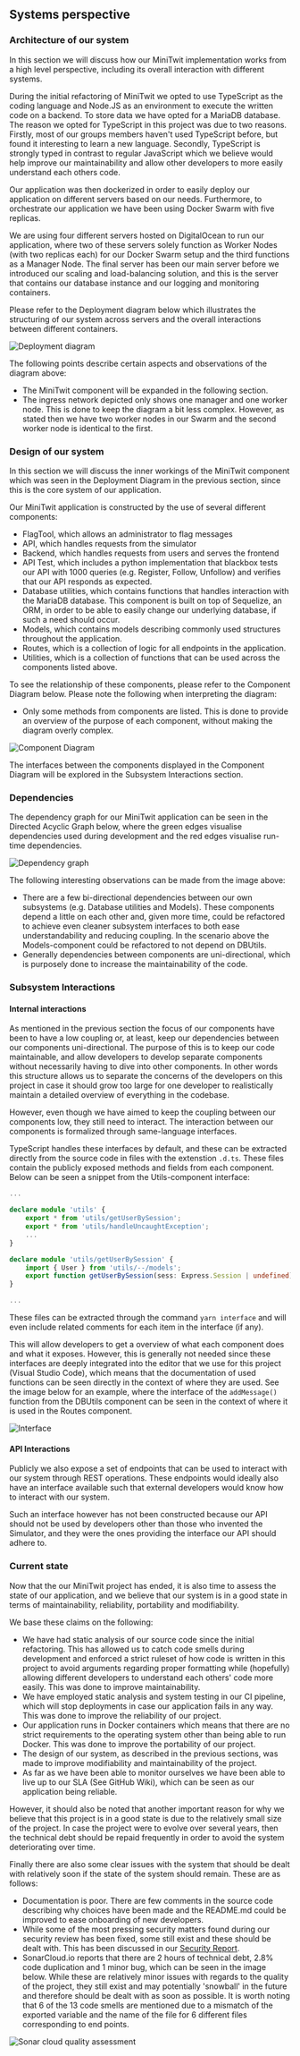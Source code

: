 ## Systems perspective

### Architecture of our system

In this section we will discuss how our MiniTwit implementation works from a high level perspective, including its overall interaction with different systems.

During the initial refactoring of MiniTwit we opted to use TypeScript as the coding language and Node.JS as an environment to execute the written code on a backend. To store data we have opted for a MariaDB database. The reason we opted for TypeScript in this project was due to two reasons. Firstly, most of our groups members haven't used TypeScript before, but found it interesting to learn a new language. Secondly, TypeScript is strongly typed in contrast to regular JavaScript which we believe would help improve our maintainability and allow other developers to more easily understand each others code.

Our application was then dockerized in order to easily deploy our application on
different servers based on our needs. Furthermore, to orchestrate our application
we have been using Docker Swarm with five replicas.

We are using four different servers hosted on DigitalOcean to run our application, where two of these servers solely function as Worker Nodes (with two replicas each) for our Docker Swarm setup and the third functions as a Manager Node. The final server has been our main server before we introduced our scaling and load-balancing solution, and this is the server that contains our database instance and our logging and monitoring containers.

Please refer to the Deployment diagram below which illustrates the structuring of our system across servers and the overall interactions between different containers.

![Deployment diagram](./images/deploy.png)

The following points describe certain aspects and observations of the diagram above:

* The MiniTwit component will be expanded in the following section.
* The ingress network depicted only shows one manager and one worker node. This is
done to keep the diagram a bit less complex. However, as stated then we have two worker nodes in our Swarm and the second worker node is identical to the first.

### Design of our system

In this section we will discuss the inner workings of the MiniTwit component which was seen in the Deployment Diagram in the previous section, since this is the core system of our application.

Our MiniTwit application is constructed by the use of several different components:

* FlagTool, which allows an administrator to flag messages
* API, which handles requests from the simulator
* Backend, which handles requests from users and serves the frontend
* API Test, which includes a python implementation that blackbox tests our API with 1000 queries (e.g. Register, Follow, Unfollow) and verifies that our API responds as expected.
* Database utilities, which contains functions that handles interaction with the MariaDB database. This component is built on top of Sequelize, an ORM, in order to be able to easily change our underlying database, if such a need should occur.
* Models, which contains models describing commonly used structures throughout the application.
* Routes, which is a collection of logic for all endpoints in the application.
* Utilities, which is a collection of functions that can be used across the components listed above.

To see the relationship of these components, please refer to the Component Diagram below. Please note the following when interpreting the diagram:

* Only some methods from components are listed. This is done to provide an overview of the purpose of each component, without making the diagram overly complex.

![Component Diagram](./images/design.png)

The interfaces between the components displayed in the Component Diagram will be explored in the Subsystem Interactions section.

### Dependencies

The dependency graph for our MiniTwit application can be seen in the Directed Acyclic Graph below, where the green edges visualise dependencies used during development and the red edges visualise run-time dependencies.

![Dependency graph](images/deps.svg)

The following interesting observations can be made from the image above:

* There are a few bi-directional dependencies between our own subsystems (e.g. Database utilities and Models). These components depend a little on each other and, given more time, could be refactored to achieve even cleaner subsystem interfaces to both ease understandability and reducing coupling. In the scenario above the Models-component could be refactored to not depend on DBUtils.
* Generally dependencies between components are uni-directional, which is purposely done to increase the maintainability of the code.

### Subsystem Interactions

#### Internal interactions

As mentioned in the previous section the focus of our components have been to have a low coupling or, at least, keep our dependencies between our components uni-directional. The purpose of this is to keep our code maintainable, and allow developers to develop separate components without necessarily having to dive into other components. In other words this structure allows us to separate the concerns of the developers on this project in case it should grow too large for one developer to realistically maintain a detailed overview of everything in the codebase.

However, even though we have aimed to keep the coupling between our components low, they still need to interact. The interaction between our components is formalized through same-language interfaces.

TypeScript handles these interfaces by default, and these can be extracted directly from the source code in files with the extenstion `.d.ts`. These files contain the publicly exposed methods and fields from each component. Below can be seen a snippet from the Utils-component interface:

```typescript
...

declare module 'utils' {
    export * from 'utils/getUserBySession';
    export * from 'utils/handleUncaughtException';
    ...
}

declare module 'utils/getUserBySession' {
    import { User } from 'utils/--/models';
    export function getUserBySession(sess: Express.Session | undefined): User | undefined;
}

...
```

These files can be extracted through the command `yarn interface` and will even include related comments for each item in the interface (if any).

This will allow developers to get a overview of what each component does and what it exposes. However, this is generally not needed since these interfaces are deeply integrated into the editor that we use for this project (Visual Studio Code), which means that the documentation of used functions can be seen directly in the context of where they are used. See the image below for an example, where the interface of the `addMessage()` function from the DBUtils component can be seen in the context of where it is used in the Routes component.

![Interface](./images/interface.png)

#### API Interactions

Publicly we also expose a set of endpoints that can be used to interact with our system through REST operations. These endpoints would ideally also have an interface available such that external developers would know how to interact with our system.

Such an interface however has not been constructed because our API should not be used by developers other than those who invented the Simulator, and they were the ones providing the interface our API should adhere to.

### Current state

Now that the our MiniTwit project has ended, it is also time to assess the state of our application, and we believe that our system is in a good state in terms of maintainability, reliability, portability and modifiability.

We base these claims on the following:

* We have had static analysis of our source code since the initial refactoring. This has allowed us to catch code smells during development and enforced a strict ruleset of how code is written in this project to avoid arguments regarding proper formatting while (hopefully) allowing different developers to understand each others' code more easily. This was done to improve maintainability.
* We have employed static analysis and system testing in our CI pipeline, which will stop deployments in case our application fails in any way. This was done to improve the reliability of our project.
* Our application runs in Docker containers which means that there are no strict requirements to the operating system other than being able to run Docker. This was done to improve the portability of our project.
* The design of our system, as described in the previous sections, was made to improve modifiability and maintainability of the project.
* As far as we have been able to monitor ourselves we have been able to live up to our SLA (See GitHub Wiki), which can be seen as our application being reliable.

However, it should also be noted that another important reason for why we believe that this project is in a good state is due to the relatively small size of the project. In case the project were to evolve over several years, then the technical debt should be repaid frequently in order to avoid the system deteriorating over time.

Finally there are also some clear issues with the system that should be dealt with relatively soon if the state of the system should remain. These are as follows:

* Documentation is poor. There are few comments in the source code describing why choices have been made and the README.md could be improved to ease onboarding of new developers.
* While some of the most pressing security matters found during our security review has been fixed, some still exist and these should be dealt with. This has been discussed in our [Security Report](../DevOps___Security.pdf).
* SonarCloud.io reports that there are 2 hours of technical debt, 2.8% code duplication and 1 minor bug, which can be seen in the image below. While these are relatively minor issues with regards to the quality of the project, they still exist and may potentially 'snowball' in the future and therefore should be dealt with as soon as possible. It is worth noting that 6 of the 13 code smells are mentioned due to a mismatch of the exported variable and the name of the file for 6 different files corresponding to end points.

![Sonar cloud quality assessment](./images/sonarcloud.png)
